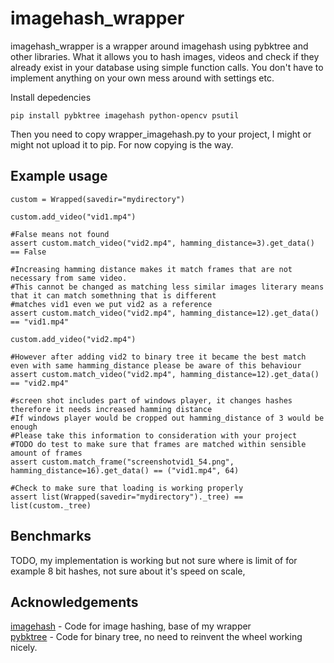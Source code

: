 imagehash_wrapper
========

imagehash_wrapper is a wrapper around imagehash using pybktree and other libraries. What it allows you to hash images, videos and check if they already exist in your database using simple function calls. You don't have to implement anything on your own mess around with settings etc.

Install depedencies

    pip install pybktree imagehash python-opencv psutil

Then you need to copy wrapper_imagehash.py to your project, I might or might not upload it to pip. For now copying is the way.

## Example usage

    custom = Wrapped(savedir="mydirectory")

    custom.add_video("vid1.mp4")

    #False means not found
    assert custom.match_video("vid2.mp4", hamming_distance=3).get_data() == False

    #Increasing hamming distance makes it match frames that are not necessary from same video.
    #This cannot be changed as matching less similar images literary means that it can match somethning that is different
    #matches vid1 even we put vid2 as a reference
    assert custom.match_video("vid2.mp4", hamming_distance=12).get_data() == "vid1.mp4"

    custom.add_video("vid2.mp4")

    #However after adding vid2 to binary tree it became the best match even with same hamming_distance please be aware of this behaviour
    assert custom.match_video("vid2.mp4", hamming_distance=12).get_data() == "vid2.mp4"

    #screen shot includes part of windows player, it changes hashes therefore it needs increased hamming distance
    #If windows player would be cropped out hamming_distance of 3 would be enough
    #Please take this information to consideration with your project
    #TODO do test to make sure that frames are matched within sensible amount of frames
    assert custom.match_frame("screenshotvid1_54.png", hamming_distance=16).get_data() == ("vid1.mp4", 64)

    #Check to make sure that loading is working properly
    assert list(Wrapped(savedir="mydirectory")._tree) == list(custom._tree)
## Benchmarks
TODO, my implementation is working but not sure where is limit of for example 8 bit hashes, not sure about it's speed on scale, 

## Acknowledgements 
[imagehash](https://github.com/JohannesBuchner/imagehash) - Code for image hashing, base of my wrapper
<br> [pybktree](https://github.com/benhoyt/pybktree) - Code for binary tree, no need to reinvent the wheel working nicely.